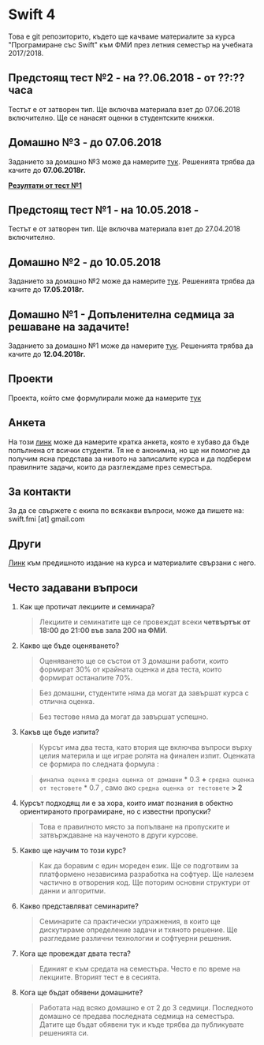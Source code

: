 # Swift 4

Това е git репозиторито, където ще качваме материалите за курса "Програмиране със Swift" към ФМИ през летния семестър на учебната 2017/2018.

## Предстоящ тест №2 - на ??.06.2018 - от ??:?? часа

Тестът е от затворен тип. Ще включва материала взет до 07.06.2018 включително.
Ще се нанасят оценки в студентските книжки.

## Домашно №3 - до 07.06.2018

Заданието за домашно №3 може да намерите [тук](lectures/2018-05-17-Swift-4-Домашно-3.md). Решенията трябва да качите до __07.06.2018г.__

__[Резултати от тест №1](lectures/2018-05-10-Swift-4-резултати-тест-1.md)__

## Предстоящ тест №1 - на 10.05.2018 - 

Тестът е от затворен тип. Ще включва материала взет до 27.04.2018 включително.

## Домашно №2 - до 10.05.2018

Заданието за домашно №2 може да намерите [тук](lectures/2018-04-19-Swift-4-Домашно-2.md). Решенията трябва да качите до __17.05.2018г.__

## Домашно №1 - Допъленителна седмица за решаване на задачите!

Заданието за домашно №1 може да намерите [тук](lectures/2018-03-20-Swift-4-Домашно-1.md). Решенията трябва да качите до __12.04.2018г.__

## Проекти

Проекта, който сме формулирали може да намерите [тук](lectures/2018-03-17-Swift-4-Проекти.md)

## Анкета

На този [линк](https://goo.gl/forms/w547eDGH0w3ORgvE2) може да намерите кратка анкета, която е хубаво да бъде попълнена от всички студенти. Тя не е анонимна, но ще ни помогне да получим ясна представа за нивото на записалите курса и да подберем правилните задачи, които да разглеждаме през семестъра.

## За контакти

За да се свържете с екипа по всякакви въпроси, може да пишете на:
swift.fmi [at] gmail.com

## Други

[Линк](https://github.com/SwiftFMI/swift-3) към предишното издание на курса и материалите свързани с него.

## Често задавани въпроси

1. Как ще протичат лекциите и семинара?
	
	> Лекциите и семинатите ще се провеждат всеки __четвъртък от 18:00 до 21:00 във зала 200 на ФМИ__.

2. Какво ще бъде оценяването?
	
	> Оценяването ще се състои от 3 домашни работи, които формират 30% от крайната оценка и два теста, които формират останалите 70%.
	
	> Без домашни, студентите няма да могат да завършат курса с отлична оценка. 
	
	> Без тестове няма да могат да завършат успешно.

3. Какъв ще бъде изпита?
	
	> Курсът има два теста, като втория ще включва въпроси върху целия материла и ще играе ролята на финален изпит. Оценката се формира по следната формула :
		
	> `финална оценка` __=__ `средна оценка от домашни` * 0.3 __+__ `средна оценка от тестовете` * 0.7 , само ако  `средна оценка от тестовете` __> 2__

4. Курсът подходящ ли е за хора, които имат познания в обектно ориентираното програмиране, но с известни пропуски?
	> Това е правилното място за попълване на пропуските и затвърждаване на наученото в други курсове.

5. Какво ще научим то този курс?
	> Как да боравим с един мореден език. Ще се подготвим за платформено независима разработка на софтуер. Ще налезем частично в отворения код. Ще поторим основни структури от данни и алгоритми.

6. Какво представляват семинарите?
	> Семинарите са практически упражнения, в които ще дискутираме определение задачи и тхяното решение. Ще разгледаме различни технологии и софтуерни решения.

7. Кога ще провеждат двата теста?
	> Единият е към средата на семестъра. Често е по време на лекциите. Вторият тест е в сесията.
	
8. Кога ще бъдат обявени домашните?
	
	> Работата над всяко домашно е от 2 до 3 седмици. Последното домашно се предава последната седмица на семестъра. Датите ще бъдат обявени тук и къде трябва да публикувате решенията си.
	
